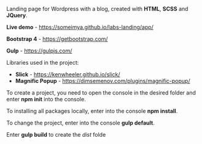 Landing page for Wordpress with a blog, сreated with **HTML**, **SCSS** and **JQuery**.

**Live demo** - https://someimya.github.io/labs-landing/app/

**Bootstrap 4** - https://getbootstrap.com/

**Gulp** - https://gulpjs.com/

Libraries used in the project:
 * **Slick** - https://kenwheeler.github.io/slick/
 * **Magnific Popup** - https://dimsemenov.com/plugins/magnific-popup/
 
To create a project, you need to open the console in the desired folder and enter **npm init** into the console.

To installing all packages locally, enter into the console **npm install**.

To change the project, enter into the console **gulp default**.

Enter **gulp build** to create the *dist* folde
